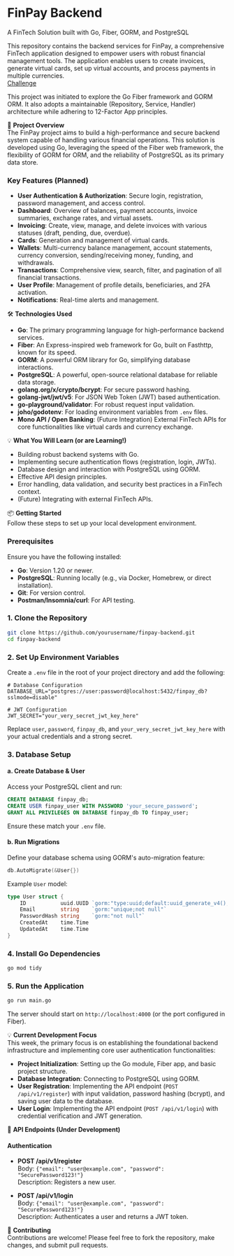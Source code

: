 # FinPay Backend
A FinTech Solution built with Go, Fiber, GORM, and PostgreSQL

This repository contains the backend services for FinPay, a comprehensive FinTech application designed to empower users with robust financial management tools. The application enables users to create invoices, generate virtual cards, set up virtual accounts, and process payments in multiple currencies.  
[Challenge](https://app.masteringbackend.com/projects/build-fin-pay-a-fin-tech-solution)

This project was initiated to explore the Go Fiber framework and GORM ORM. It also adopts a maintainable (Repository, Service, Handler) architecture while adhering to 12-Factor App principles.

🚀 **Project Overview**  
The FinPay project aims to build a high-performance and secure backend system capable of handling various financial operations. This solution is developed using Go, leveraging the speed of the Fiber web framework, the flexibility of GORM for ORM, and the reliability of PostgreSQL as its primary data store.

### Key Features (Planned)
- **User Authentication & Authorization**: Secure login, registration, password management, and access control.
- **Dashboard**: Overview of balances, payment accounts, invoice summaries, exchange rates, and virtual assets.
- **Invoicing**: Create, view, manage, and delete invoices with various statuses (draft, pending, due, overdue).
- **Cards**: Generation and management of virtual cards.
- **Wallets**: Multi-currency balance management, account statements, currency conversion, sending/receiving money, funding, and withdrawals.
- **Transactions**: Comprehensive view, search, filter, and pagination of all financial transactions.
- **User Profile**: Management of profile details, beneficiaries, and 2FA activation.
- **Notifications**: Real-time alerts and management.

🛠️ **Technologies Used**
- **Go**: The primary programming language for high-performance backend services.
- **Fiber**: An Express-inspired web framework for Go, built on Fasthttp, known for its speed.
- **GORM**: A powerful ORM library for Go, simplifying database interactions.
- **PostgreSQL**: A powerful, open-source relational database for reliable data storage.
- **golang.org/x/crypto/bcrypt**: For secure password hashing.
- **golang-jwt/jwt/v5**: For JSON Web Token (JWT) based authentication.
- **go-playground/validator**: For robust request input validation.
- **joho/godotenv**: For loading environment variables from `.env` files.
- **Mono API / Open Banking**: (Future Integration) External FinTech APIs for core functionalities like virtual cards and currency exchange.

💡 **What You Will Learn (or are Learning!)**
- Building robust backend systems with Go.
- Implementing secure authentication flows (registration, login, JWTs).
- Database design and interaction with PostgreSQL using GORM.
- Effective API design principles.
- Error handling, data validation, and security best practices in a FinTech context.
- (Future) Integrating with external FinTech APIs.

📦 **Getting Started**  
Follow these steps to set up your local development environment.

### Prerequisites
Ensure you have the following installed:
- **Go**: Version 1.20 or newer.
- **PostgreSQL**: Running locally (e.g., via Docker, Homebrew, or direct installation).
- **Git**: For version control.
- **Postman/Insomnia/curl**: For API testing.

### 1. Clone the Repository
```bash
git clone https://github.com/yourusername/finpay-backend.git
cd finpay-backend
```

### 2. Set Up Environment Variables
Create a `.env` file in the root of your project directory and add the following:
```env
# Database Configuration
DATABASE_URL="postgres://user:password@localhost:5432/finpay_db?sslmode=disable"

# JWT Configuration
JWT_SECRET="your_very_secret_jwt_key_here"
```
Replace `user`, `password`, `finpay_db`, and `your_very_secret_jwt_key_here` with your actual credentials and a strong secret.

### 3. Database Setup
#### a. Create Database & User
Access your PostgreSQL client and run:
```sql
CREATE DATABASE finpay_db;
CREATE USER finpay_user WITH PASSWORD 'your_secure_password';
GRANT ALL PRIVILEGES ON DATABASE finpay_db TO finpay_user;
```
Ensure these match your `.env` file.

#### b. Run Migrations
Define your database schema using GORM's auto-migration feature:
```go
db.AutoMigrate(&User{})
```
Example `User` model:
```go
type User struct {
    ID           uuid.UUID `gorm:"type:uuid;default:uuid_generate_v4();primaryKey"`
    Email        string    `gorm:"unique;not null"`
    PasswordHash string    `gorm:"not null"`
    CreatedAt    time.Time
    UpdatedAt    time.Time
}
```

### 4. Install Go Dependencies
```bash
go mod tidy
```

### 5. Run the Application
```bash
go run main.go
```
The server should start on `http://localhost:4000` (or the port configured in Fiber).

💡 **Current Development Focus**  
This week, the primary focus is on establishing the foundational backend infrastructure and implementing core user authentication functionalities:
- **Project Initialization**: Setting up the Go module, Fiber app, and basic project structure.
- **Database Integration**: Connecting to PostgreSQL using GORM.
- **User Registration**: Implementing the API endpoint (`POST /api/v1/register`) with input validation, password hashing (bcrypt), and saving user data to the database.
- **User Login**: Implementing the API endpoint (`POST /api/v1/login`) with credential verification and JWT generation.

📝 **API Endpoints (Under Development)**  
#### Authentication
- **POST /api/v1/register**  
  Body: `{"email": "user@example.com", "password": "SecurePassword123!"}`  
  Description: Registers a new user.

- **POST /api/v1/login**  
  Body: `{"email": "user@example.com", "password": "SecurePassword123!"}`  
  Description: Authenticates a user and returns a JWT token.

🤝 **Contributing**  
Contributions are welcome! Please feel free to fork the repository, make changes, and submit pull requests.
